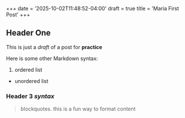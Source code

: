 +++
date = '2025-10-02T11:48:52-04:00'
draft = true
title = 'Maria First Post'
+++

## Header One
This is just a *draft* of a post for **practice**

Here is some other Markdown syntax:
1. ordered list

- unordered list

### Header 3 ***syntax***

> blockquotes.  this is a fun way to format content
